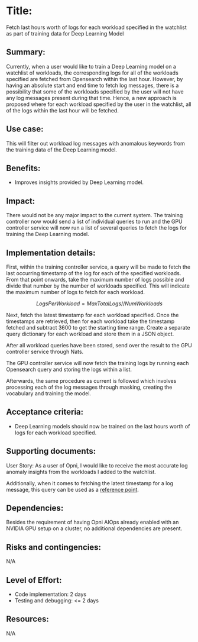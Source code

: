 # Title: 
Fetch last hours worth of logs for each workload specified in the watchlist as part of training data for Deep Learning Model

## Summary: 
Currently, when a user would like to train a Deep Learning model on a watchlist of workloads, the corresponding logs for all of the workloads specified are fetched from Opensearch within the last hour. However, by having an absolute start and end time to fetch log messages, there is a possibility that some of the workloads specified by the user will not have any log messages present during that time. Hence, a new approach is proposed where for each workload specified by the user in the watchlist, all of the logs within the last hour will be fetched.

## Use case: 
This will filter out workload log messages with anomalous keywords from the training data of the Deep Learning model. 

## Benefits: 
* Improves insights provided by Deep Learning model.


## Impact: 
There would not be any major impact to the current system. The training controller now would send a list of individual queries to run and the GPU controller service will now run a list of several queries to fetch the logs for training the Deep Learning model.

## Implementation details: 

First, within the training controller service, a query will be made to fetch the last occurring timestamp of the log for each of the specified workloads. From that point onwards, take the maximum number of logs possible and divide that number by the number of workloads specified. This will indicate the maximum number of logs to fetch for each workload.

```math
LogsPerWorkload = MaxTotalLogs // NumWorkloads
```

Next, fetch the latest timestamp for each workload specified. Once the timestamps are retrieved, then for each workload take the timestamp fetched and subtract 3600 to get the starting time range. Create a separate query dictionary for each workload and store them in a JSON object.

After all workload queries have been stored, send over the result to the GPU controller service through Nats.

The GPU controller service will now fetch the training logs by running each Opensearch query and storing the logs within a list.

Afterwards, the same procedure as current is followed which involves processing each of the log messages through masking, creating the vocabulary and training the model.

## Acceptance criteria: 
* Deep Learning models should now be trained on the last hours worth of logs for each workload specified.

## Supporting documents: 
User Story:
As a user of Opni, I would like to receive the most accurate log anomaly insights from the workloads I added to the watchlist.

Additionally, when it comes to fetching the latest timestamp for a log message, this query can be used as a [reference point](https://github.com/rancher/opni-training-controller/blob/main/training_controller/prepare_training_logs.py#L237).

## Dependencies: 
Besides the requirement of having Opni AIOps already enabled with an NVIDIA GPU setup on a cluster, no additional dependencies are present.

## Risks and contingencies: 
N/A

## Level of Effort: 
* Code implementation: 2 days
* Testing and debugging: <= 2 days

## Resources: 
N/A